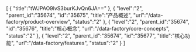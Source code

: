 [
	{
		"title":"tWJPAO9lvS3burKJvQn6JA=="
	},
	{
		"level":"2",
		"parent_id":"35674",
		"id":"35675",
		"title":"产品概述",
		"url":"/data-factory/product-overview",
		"status":"2"
	},
	{
		"level":"2",
		"parent_id":"35674",
		"id":"35676",
		"title":"核心概念",
		"url":"/data-factory/core-concepts",
		"status":"2"
	},
	{
		"level":"2",
		"parent_id":"35674",
		"id":"35677",
		"title":"核心功能",
		"url":"/data-factory/features",
		"status":"2"
	}
]